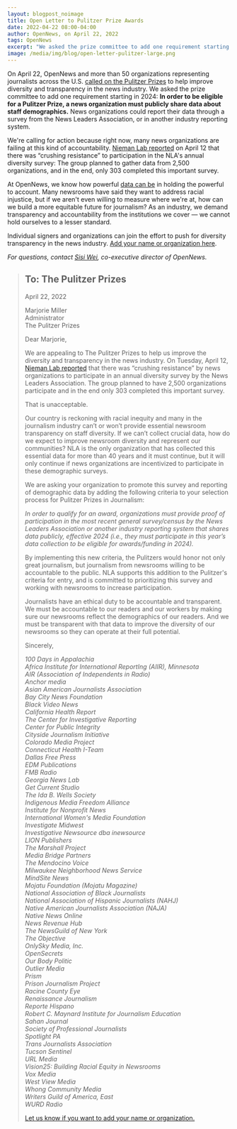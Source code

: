 ```yaml
---
layout: blogpost_noimage
title: Open Letter to Pulitzer Prize Awards
date: 2022-04-22 08:00-04:00
author: OpenNews, on April 22, 2022
tags: OpenNews
excerpt: "We asked the prize committee to add one requirement starting in 2024: In order to be eligible for a Pulitzer Prize, a news organization must publicly share data about staff demographics."
image: /media/img/blog/open-letter-pulitzer-large.png
---
```


On April 22, OpenNews and more than 50 organizations representing journalists across the U.S. [called on the Pulitzer Prizes](https://docs.google.com/document/d/1MgJNiUZlLSARhpHVZV2wavU32dIuPrVooP-40pC5Jdc/edit) to help improve diversity and transparency in the news industry. We asked the prize committee to add one requirement starting in 2024: **In order to be eligible for a Pulitzer Prize, a news organization must publicly share data about staff demographics.** News organizations could report their data through a survey from the News Leaders Association, or in another industry reporting system.

We're calling for action because right now, many news organizations are failing at this kind of accountability. [Nieman Lab reported](https://www.niemanlab.org/2022/04/crushing-resistance-yet-again-newsrooms-arent-showing-up-to-the-industrys-largest-diversity-survey/) on April 12 that there was “crushing resistance” to participation in the NLA's annual diversity survey: The group planned to gather data from 2,500 organizations, and in the end, only 303 completed this important survey.

At OpenNews, we know how powerful [data can be](https://postguild.org/2022-pay-study/) in holding the powerful to account. Many newsrooms have said they want to address racial injustice, but if we aren't even willing to measure where we're at, how can we build a more equitable future for journalism? As an industry, we demand transparency and accountability from the institutions we cover — we cannot hold ourselves to a lesser standard.

Individual signers and organizations can join the effort to push for diversity transparency in the news industry. [Add your name or organization here](https://docs.google.com/forms/d/e/1FAIpQLSf0xdcKW2AQzLM8eeZH9w71b6YN_TosGUF2Y-lrlvCuy9YWpQ/viewform). 

<em>For questions, contact [Sisi Wei](mailto:sisi@opennews.org), co-executive director of OpenNews.</em>

<blockquote>
<h2>To: The Pulitzer Prizes</h2>
<p>April 22, 2022</p>
<p>
Marjorie Miller
<br>Administrator
<br>The Pulitzer Prizes
</p>
<p>
Dear Marjorie,
</p>
<p>
We are appealing to The Pulitzer Prizes to help us improve the diversity and transparency in the news industry. On Tuesday, April 12, <a href="https://www.niemanlab.org/2022/04/crushing-resistance-yet-again-newsrooms-arent-showing-up-to-the-industrys-largest-diversity-survey/">Nieman Lab reported</a> that there was “crushing resistance” by news organizations to participate in an annual diversity survey by the News Leaders Association. The group planned to have 2,500 organizations participate and in the end only 303 completed this important survey.
</p>
<p>
That is unacceptable. 
</p>
<p>
Our country is reckoning with racial inequity and many in the journalism industry can’t or won’t provide essential newsroom transparency on staff diversity. If we can’t collect crucial data, how do we expect to improve newsroom diversity and represent our communities? NLA is the only organization that has collected this essential data for more than 40 years and it must continue, but it will only continue if news organizations are incentivized to participate in these demographic surveys.
</p>
<p>
We are asking your organization to promote this survey and reporting of demographic data by adding the following criteria to your selection process for Pulitzer Prizes in Journalism:
</p>
<p>
<em>In order to qualify for an award, organizations must provide proof of participation in the most recent general survey/census by the News Leaders Association or another industry reporting system that shares data publicly, effective 2024 (i.e., they must participate in this year’s data collection to be eligible for awards/funding in 2024).</em>
</p>
<p>
By implementing this new criteria, the Pulitzers would honor not only great journalism, but journalism from newsrooms willing to be accountable to the public. NLA supports this addition to the Pulitzer's criteria for entry, and is committed to prioritizing this survey and working with newsrooms to increase participation.
</p>
<p>
Journalists have an ethical duty to be accountable and transparent. We must be accountable to our readers and our workers by making sure our newsrooms reflect the demographics of our readers. And we must be transparent with that data to improve the diversity of our newsrooms so they can operate at their full potential. 
</p>
<p>Sincerely,</p>
<p><em>100 Days in Appalachia
<br>Africa Institute for International ReportIng (AIIR), Minnesota
<br>AIR (Association of Independents in Radio)
<br>Anchor media 
<br>Asian American Journalists Association
<br>Bay City News Foundation
<br>Black Video News
<br>California Health Report
<br>The Center for Investigative Reporting 
<br>Center for Public Integrity
<br>Cityside Journalism Initiative        
<br>Colorado Media Project
<br>Connecticut Health I-Team 
<br>Dallas Free Press
<br>EDM Publications
<br>FMB Radio
<br>Georgia News Lab
<br>Get Current Studio
<br>The Ida B. Wells Society 
<br>Indigenous Media Freedom Alliance
<br>Institute for Nonprofit News
<br>International Women's Media Foundation
<br>Investigate Midwest
<br>Investigative Newsource dba inewsource
<br>LION Publishers
<br>The Marshall Project
<br>Media Bridge Partners
<br>The Mendocino Voice
<br>Milwaukee Neighborhood News Service
<br>MindSite News
<br>Mojatu Foundation (Mojatu Magazine)
<br>National Association of Black Journalists
<br>National Association of Hispanic Journalists (NAHJ)
<br>Native American Journalists Association (NAJA)
<br>Native News Online
<br>News Revenue Hub
<br>The NewsGuild of New York
<br>The Objective
<br>OnlySky Media, Inc.
<br>OpenSecrets
<br>Our Body Politic
<br>Outlier Media 
<br>Prism
<br>Prison Journalism Project
<br>Racine County Eye
<br>Renaissance Journalism
<br>Reporte Hispano
<br>Robert C. Maynard Institute for Journalism Education
<br>Sahan Journal
<br>Society of Professional Journalists
<br>Spotlight PA
<br>Trans Journalists Association
<br>Tucson Sentinel
<br>URL Media
<br>Vision25: Building Racial Equity in Newsrooms
<br>Vox Media 
<br>West View Media
<br>Whong Community Media
<br>Writers Guild of America, East
<br>WURD Radio
</em></p>
<p><a href="https://docs.google.com/forms/d/e/1FAIpQLSf0xdcKW2AQzLM8eeZH9w71b6YN_TosGUF2Y-lrlvCuy9YWpQ/viewform">Let us know if you want to add your name or organization.</a></p></blockquote>
